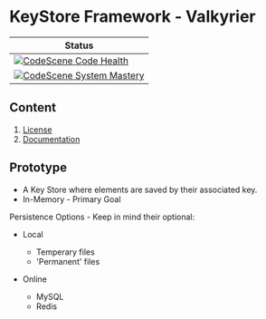 # KeyStore Framework - Valkyrier
| Status                                                                                                                             | 
|------------------------------------------------------------------------------------------------------------------------------------|
| [![CodeScene Code Health](https://codescene.io/projects/27755/status-badges/code-health)](https://codescene.io/projects/27755)     |
| [![CodeScene System Mastery](https://codescene.io/projects/27755/status-badges/system-mastery)](https://codescene.io/projects/27755) |

## Content
1. [License](LICENSE.md)
2. [Documentation](docs/readme.md)


## Prototype
* A Key Store where elements are saved by their associated key.
* In-Memory - Primary Goal

Persistence Options - Keep in mind their optional:
* Local
  * Temperary files
  * 'Permanent' files

* Online
  * MySQL
  * Redis